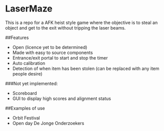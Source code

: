 # LaserMaze

This is a repo for a AFK heist style game where the objective is to steal an object and get to the exit without tripping the laser beams.

##Features
- Open (licence yet to be determined)
- Made with easy to source components
- Entrance/exit portal to start and stop the timer
- Auto calibration
- Detection of when item has been stolen (can be replaced with any item people desire)

###Not yet implemented:
- Scoreboard
- GUI to display high scores and alignment status

##Examples of use
- Orbit Festival
- Open day De Jonge Onderzoekers
